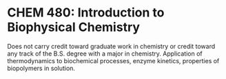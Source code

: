 # CHEM 480: Introduction to Biophysical Chemistry

Does not carry credit toward graduate work in chemistry or credit toward any track of the B.S. degree with a major in chemistry. Application of thermodynamics to biochemical processes, enzyme kinetics, properties of biopolymers in solution.